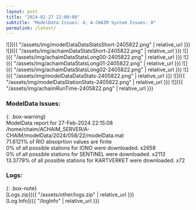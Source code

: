 ```yaml
---
layout: post
title: "2024-02-27 22:00:00"
subtitle: "ModelData Issues: 4; A-CHAIM System Issues: 0"
permalink: /latest/
---
```


![]({{ "/assets/img/modelDataDataStatsShort-2405822.png" | relative_url }})
![]({{ "/assets/img/achaimDataStatsShort-2405822.png" | relative_url }})
![]({{ "/assets/img/achaimDataStatsLong00-2405822.png" | relative_url }})
![]({{ "/assets/img/achaimDataStatsLong01-2405822.png" | relative_url }})
![]({{ "/assets/img/achaimDataStatsLong02-2405822.png" | relative_url }})
![]({{ "/assets/img/modelDataDataStats-2405822.png" | relative_url }})
![]({{ "/assets/img/modelDataStationStats-2405822.png" | relative_url }})
![]({{ "/assets/img/achaimRunTime-2405822.png" | relative_url }})


### ModelData Issues:  
  
{: .box-warning}  
 ModelData report for 27-Feb-2024 22:15:08   
 /home/chaim/ACHAIM_SERVER/A-CHAIM/modelData/2024/058/22/modelData.mat   
 71.6121% of RIO absoprtion values are finite   
 0% of all possible stations for IONO were downloaded. x2658   
 0% of all possible stations for SENTINEL were downloaded. x2113   
 13.3779% of all possible stations for KARTVERKET were downloaded. x72   
  


### Logs:  
  
{: .box-note}  
[Logs.zip]({{ "/assets/other/logs.zip" | relative_url }})  
[Log Info]({{ "/logInfo" | relative_url }})  
